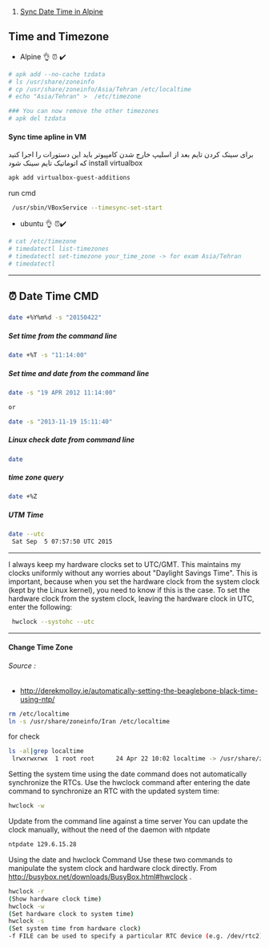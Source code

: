 1. [Sync Date Time in Alpine](https://unix.stackexchange.com/questions/171643/virtualbox-time-sync)

## Time and Timezone

- Alpine 👌 ⏰ ✔️

```bash
# apk add --no-cache tzdata
# ls /usr/share/zoneinfo
# cp /usr/share/zoneinfo/Asia/Tehran /etc/localtime
# echo "Asia/Tehran" >  /etc/timezone

### You can now remove the other timezones
# apk del tzdata
```

#### Sync time apline in VM

برای سینک کردن تایم بعد از اسلیپ خارج شدن کامپیوتر باید این دستورات را اجرا کنید که اتوماتیک تایم سینک شود
install virtualbox

```bash
apk add virtualbox-guest-additions
```

run cmd

```bash
 /usr/sbin/VBoxService --timesync-set-start
```

- ubuntu 👌 ⏰✔️

```bash
# cat /etc/timezone
# timedatectl list-timezones
# timedatectl set-timezone your_time_zone -> for exam Asia/Tehran
# timedatectl
```

---

## ⏰ Date Time CMD

#####

```bash
date +%Y%m%d -s "20150422"
```

##### Set time from the command line

```bash
date +%T -s "11:14:00"
```

##### Set time and date from the command line

```bash
date -s "19 APR 2012 11:14:00"

or

date -s "2013-11-19 15:11:40"
```

##### Linux check date from command line

```bash
date
```

##### time zone query

```bash
date +%Z
```

##### UTM Time

```bash
date --utc
 Sat Sep  5 07:57:50 UTC 2015
```

---

I always keep my hardware clocks set to UTC/GMT. This maintains my clocks uniformly without any worries about "Daylight Savings Time". This is important, because when you set the hardware clock from the system clock (kept by the Linux kernel), you need to know if this is the case. To set the hardware clock from the system clock, leaving the hardware clock in UTC, enter the following:

```bash
 hwclock --systohc --utc
```

---

#### Change Time Zone

###### Source :

- http://derekmolloy.ie/automatically-setting-the-beaglebone-black-time-using-ntp/

```bash
rm /etc/localtime
ln -s /usr/share/zoneinfo/Iran /etc/localtime
```

for check

```bash
ls -al|grep localtime
 lrwxrwxrwx  1 root root      24 Apr 22 10:02 localtime -> /usr/share/zoneinfo/iran
```

Setting the system time using the date command does not automatically synchronize the RTCs. Use the hwclock command after entering the date command to synchronize an RTC with the updated system time:

```bash
hwclock -w
```

Update from the command line against a time server
You can update the clock manually, without the need of the daemon with ntpdate

```bash
ntpdate 129.6.15.28
```

Using the date and hwclock Command
Use these two commands to manipulate the system clock and hardware clock directly.
From http://busybox.net/downloads/BusyBox.html#hwclock .

```bash
hwclock -r
(Show hardware clock time)
hwclock -w
(Set hardware clock to system time)
hwclock -s
(Set system time from hardware clock)
-f FILE can be used to specify a particular RTC device (e.g. /dev/rtc2).
```
